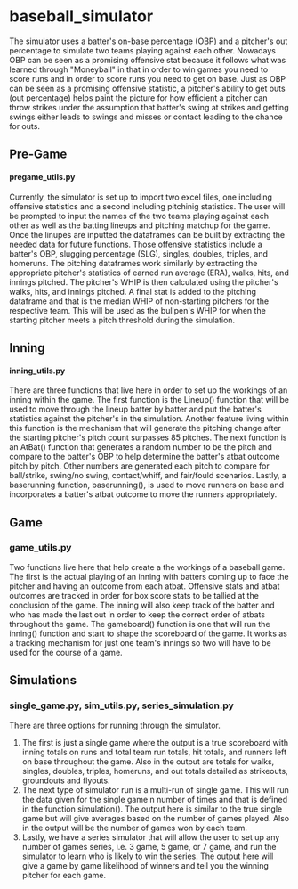 # baseball_simulator

The simulator uses a batter's on-base percentage (OBP) and a pitcher's out percentage to simulate two teams playing against each other. Nowadays OBP can be seen as a promising offensive stat because it follows what was learned through "Moneyball" in that in order to win games you need to score runs and in order to score runs you need to get on base. Just as OBP can be seen as a promising offensive statistic, a pitcher's ability to get outs (out percentage) helps paint the picture for how efficient a pitcher can throw strikes under the assumption that batter's swing at strikes and getting swings either leads to swings and misses or contact leading to the chance for outs.
 

## Pre-Game
#### pregame_utils.py
Currently, the simulator is set up to import two excel files, one including offensive statistics and a second including pitchinig statistics. The user will be prompted to input the names of the two teams playing against each other as well as the batting lineups and pitching matchup for the game. Once the linupes are inputted the dataframes can be built by extracting the needed data for future functions. Those offensive statistics include a batter's OBP, slugging percentage (SLG), singles, doubles, triples, and homeruns. The pitching dataframes work similarly by extracting the appropriate pitcher's statistics of earned run average (ERA), walks, hits, and innings pitched. The pitcher's WHIP is then calculated using the pitcher's walks, hits, and innings pitched. A final stat is added to the pitching dataframe and that is the median WHIP of non-starting pitchers for the respective team. This will be used as the bullpen's WHIP for when the starting pitcher meets a pitch threshold during the simulation. 

## Inning
#### inning_utils.py
There are three functions that live here in order to set up the workings of an inning within the game. The first function is the Lineup() function that will be used to move through the lineup batter by batter and put the batter's statistics against the pitcher's in the simulation. Another feature living within this function is the mechanism that will generate the pitching change after the starting pitcher's pitch count surpasses 85 pitches. The next function is an AtBat() function that generates a random number to be the pitch and compare to the batter's OBP to help determine the batter's atbat outcome pitch by pitch. Other numbers are generated each pitch to compare for ball/strike, swing/no swing, contact/whiff, and fair/fould scenarios. Lastly, a baserunning function, baserunning(), is used to move runners on base and incorporates a batter's atbat outcome to move the runners appropriately.

## Game
### game_utils.py
Two functions live here that help create a the workings of a baseball game. The first is the actual playing of an inning with batters coming up to face the pitcher and having an outcome from each atbat. Offensive stats and atbat outcomes are tracked in order for box score stats to be tallied at the conclusion of the game. The inning will also keep track of the batter and who has made the last out in order to keep the correct order of atbats throughout the game. The gameboard() function is one that will run the inning() function and start to shape the scoreboard of the game. It works as a tracking mechanism for just one team's innings so two will have to be used for the course of a game. 

## Simulations
### single_game.py, sim_utils.py, series_simulation.py
There are three options for running through the simulator. 
1. The first is just a single game where the output is a true scoreboard with inning totals on runs and total team run totals, hit totals, and runners left on base throughout the game. Also in the output are totals for walks, singles, doubles, triples, homeruns, and out totals detailed as strikeouts, groundouts and flyouts. 
2. The next type of simulator run is a multi-run of single game. This will run the data given for the single game n number of times and that is defined in the function simulation(). The output here is similar to the true single game but will give averages based on the number of games played. Also in the output will be the number of games won by each team.
3. Lastly, we have a series simulator that will allow the user to set up any number of games series, i.e. 3 game, 5 game, or 7 game, and run the simulator to learn who is likely to win the series. The output here will give a game by game likelihood of winners and tell you the winning pitcher for each game. 
